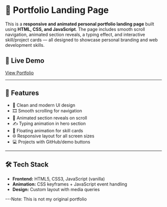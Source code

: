 # 💼 Portfolio Landing Page

This is a **responsive and animated personal portfolio landing page** built using **HTML, CSS, and JavaScript**. The page includes smooth scroll navigation, animated section reveals, a typing effect, and interactive skill/project cards — all designed to showcase personal branding and web development skills.

## 🔗 Live Demo

[View Portfolio](https://github.com/Ansita59/OIBSIP/blob/main/OIBSIP_WebDevelopment_Task2/index.html) 

---

## 📌 Features

- 🎯 Clean and modern UI design
- 🎞️ Smooth scrolling for navigation
- 👀 Animated section reveals on scroll
- ✍️ Typing animation in hero section
- 🧠 Floating animation for skill cards
- 🌐 Responsive layout for all screen sizes
- 💻 Projects with GitHub/demo buttons

---

## 🛠️ Tech Stack

- **Frontend:** HTML5, CSS3, JavaScript (vanilla)
- **Animation:** CSS keyframes + JavaScript event handling
- **Design:** Custom layout with media queries

---Note: This is not my original portfolio
